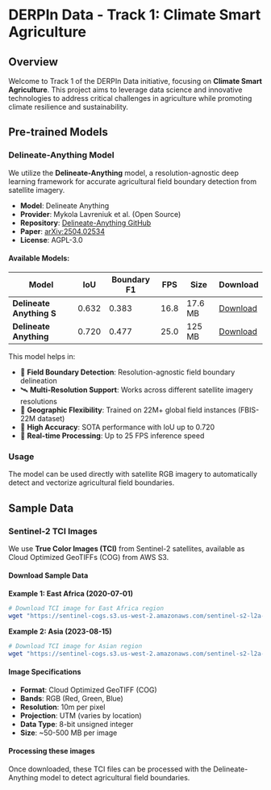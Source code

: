 # DERPIn Data - Track 1: Climate Smart Agriculture

## Overview

Welcome to Track 1 of the DERPIn Data initiative, focusing on **Climate Smart Agriculture**. This project aims to leverage data science and innovative technologies to address critical challenges in agriculture while promoting climate resilience and sustainability.

## Pre-trained Models

### Delineate-Anything Model

We utilize the **Delineate-Anything** model, a resolution-agnostic deep learning framework for accurate agricultural field boundary detection from satellite imagery.

- **Model**: Delineate Anything
- **Provider**: Mykola Lavreniuk et al. (Open Source)
- **Repository**: [Delineate-Anything GitHub](https://github.com/Lavreniuk/Delineate-Anything)
- **Paper**: [arXiv:2504.02534](https://arxiv.org/abs/2504.02534)
- **License**: AGPL-3.0

#### Available Models:
| Model | IoU | Boundary F1 | FPS | Size | Download |
|-------|-----|-------------|-----|------|----------|
| **Delineate Anything S** | 0.632 | 0.383 | 16.8 | 17.6 MB | [Download](https://huggingface.co/MykolaL/DelineateAnything/resolve/main/DelineateAnything-S.pt?download=true) |
| **Delineate Anything** | 0.720 | 0.477 | 25.0 | 125 MB | [Download](https://huggingface.co/MykolaL/DelineateAnything/resolve/main/DelineateAnything.pt?download=true) |

This model helps in:
- 🌾 **Field Boundary Detection**: Resolution-agnostic field boundary delineation
- 🛰️ **Multi-Resolution Support**: Works across different satellite imagery resolutions
- 📍 **Geographic Flexibility**: Trained on 22M+ global field instances (FBIS-22M dataset)
- 🎯 **High Accuracy**: SOTA performance with IoU up to 0.720
- 🚀 **Real-time Processing**: Up to 25 FPS inference speed

### Usage

The model can be used directly with satellite RGB imagery to automatically detect and vectorize agricultural field boundaries.

## Sample Data

### Sentinel-2 TCI Images

We use **True Color Images (TCI)** from Sentinel-2 satellites, available as Cloud Optimized GeoTIFFs (COG) from AWS S3.

#### Download Sample Data

**Example 1: East Africa (2020-07-01)**
```bash
# Download TCI image for East Africa region
wget "https://sentinel-cogs.s3.us-west-2.amazonaws.com/sentinel-s2-l2a-cogs/36/Q/WD/2020/7/S2A_36QWD_20200701_0_L2A/TCI.tif" -O TCI_EastAfrica_20200701.tif
```

**Example 2: Asia (2023-08-15)**
```bash
# Download TCI image for Asian region
wget "https://sentinel-cogs.s3.us-west-2.amazonaws.com/sentinel-s2-l2a-cogs/54/T/WN/2023/8/S2A_54TWN_20230815_0_L2A/TCI.tif" -O TCI_Asia_20230815.tif
```


#### Image Specifications
- **Format**: Cloud Optimized GeoTIFF (COG)
- **Bands**: RGB (Red, Green, Blue)
- **Resolution**: 10m per pixel
- **Projection**: UTM (varies by location)
- **Data Type**: 8-bit unsigned integer
- **Size**: ~50-500 MB per image

#### Processing these images
Once downloaded, these TCI files can be processed with the Delineate-Anything model to detect agricultural field boundaries.
